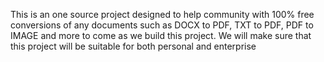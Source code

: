 This is an one source project designed to help community with 100% free conversions of any documents such as DOCX to PDF, TXT to PDF, PDF to IMAGE and more to come as we build this project. We will make sure that this project will be suitable for both personal and enterprise
